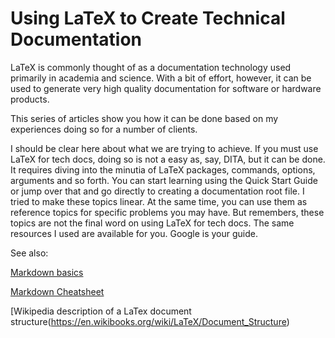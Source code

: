 # Using LaTeX to Create Technical Documentation

LaTeX is commonly thought of as a documentation technology used primarily in academia and science. With a bit of effort, however, it can be used to generate very high quality  documentation for software or hardware products.

This series of articles show you how it can be done based on my experiences doing so for a number of clients.

I should be clear here about what we are trying to achieve. If you must use LaTeX for tech docs, doing so is not a easy as, say, DITA, but it can be done. It requires diving into the minutia of LaTeX packages, commands, options, arguments and so forth. You can start learning using the Quick Start Guide or jump over that and go directly to creating a documentation root file. I tried to make these topics linear. At the same time, you can use them as reference topics for specific problems you may have. But remembers, these topics are not the final word on using LaTeX for tech docs. The same resources I used are available for you. Google is your guide.

See also:

[Markdown basics](http://daringfireball.net/projects/markdown/basics)

[Markdown Cheatsheet](https://github.com/adam-p/markdown-here/wiki/Markdown-Cheatsheet#lists)

[Wikipedia description of a LaTex document structure(https://en.wikibooks.org/wiki/LaTeX/Document_Structure)

